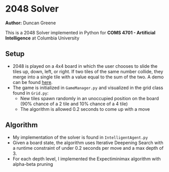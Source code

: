 # 2048 Solver
**Author:** Duncan Greene

This is a 2048 Solver implemented in Python for **COMS 4701 - Artificial Intelligence** at Columbia University

## Setup
- 2048 is played on a 4x4 board in which the user chooses to slide the tiles up, down, left, or right. If two tiles of the same number collide, they merge into a single tile with a value equal to the sum of the two. A demo can be found [here](https://play2048.co/).
- The game is initialized in `GameManager.py` and visualized in the grid class found in `Grid.py`:
  - New tiles spawn randomly in an unoccupied position on the board (90% chance of a 2 tile and 10% chance of a 4 tile)
  - The algorithm is allowed 0.2 seconds to come up with a move

## Algorithm
- My implementation of the solver is found in `IntelligentAgent.py`
- Given a board state, the algorithm uses Iterative Deepening Search with a runtime constraint of under 0.2 seconds per move and a max depth of 3.
- For each depth level, I implemented the Expectiminimax algorithm with alpha-beta pruning 
